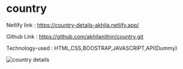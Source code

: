 # country

Netlify link   :   https://country-details-akhila.netlify.app/

Github Link   : https://github.com/akhilanithin/country.git


Technology-used : HTML,CSS,BOOSTRAP,JAVASCRIPT,API(Dummy)

![country details](https://github.com/akhilanithin/country/assets/122517142/8233aa2c-6fae-4928-b56d-1789087ebf81)
